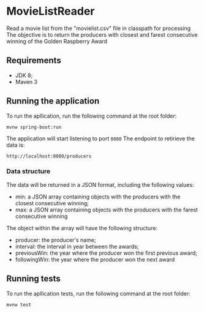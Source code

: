 # MovieListReader
Read a movie list from the "movielist.csv" file in classpath for processing
The objective is to return the producers with closest and farest consecutive winning of the Golden Raspberry Award

## Requirements
- JDK 8;
- Maven 3

## Running the application
To run the apllication, run the following command at the root folder:
```
mvnw spring-boot:run
```
The application will start listening to port `8080`
The endpoint to retirieve the data is:
```
http://localhost:8080/producers
```
### Data structure
The data will be returned in a JSON format, including the following values:
- min: a JSON array containing objects with the producers with the closest consecutive winning;
- max: a JSON array containing objects with the producers with the farest consecutive winning

The object within the array will have the following structure:
- producer: the producer's name;
- interval: the interval in year between the awards;
- previousWin: the year where the producer won the first previous award;
- followingWin: the year where the producer won the next award

## Running tests
To run the apllication tests, run the following command at the root folder:
```
mvnw test
```
